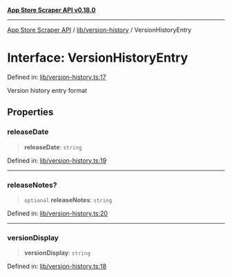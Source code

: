 [**App Store Scraper API v0.18.0**](../../../README.md)

***

[App Store Scraper API](../../../modules.md) / [lib/version-history](../README.md) / VersionHistoryEntry

# Interface: VersionHistoryEntry

Defined in: [lib/version-history.ts:17](https://github.com/facundoolano/app-store-scraper/blob/7e1baf8350e9d5936df88e03bdbb2e2ecea26d48/lib/version-history.ts#L17)

Version history entry format

## Properties

### releaseDate

> **releaseDate**: `string`

Defined in: [lib/version-history.ts:19](https://github.com/facundoolano/app-store-scraper/blob/7e1baf8350e9d5936df88e03bdbb2e2ecea26d48/lib/version-history.ts#L19)

***

### releaseNotes?

> `optional` **releaseNotes**: `string`

Defined in: [lib/version-history.ts:20](https://github.com/facundoolano/app-store-scraper/blob/7e1baf8350e9d5936df88e03bdbb2e2ecea26d48/lib/version-history.ts#L20)

***

### versionDisplay

> **versionDisplay**: `string`

Defined in: [lib/version-history.ts:18](https://github.com/facundoolano/app-store-scraper/blob/7e1baf8350e9d5936df88e03bdbb2e2ecea26d48/lib/version-history.ts#L18)
